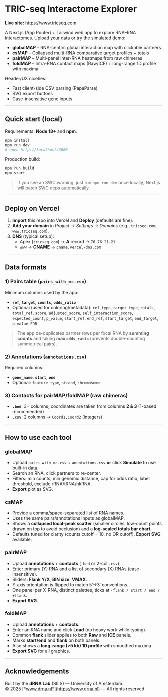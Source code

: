 # TRIC-seq Interactome Explorer

**Live site:** https://www.tricseq.com

A Next.js (App Router) + Tailwind web app to explore RNA–RNA interactomes. Upload your data or try the simulated demo:

- **globalMAP** – RNA-centric global interaction map with clickable partners
- **csMAP** – Collapsed multi-RNA comparative target profiles + totals
- **pairMAP** – Multi-panel inter-RNA heatmaps from raw chimeras
- **foldMAP** – Intra-RNA contact maps (Raw/ICE) + long-range 1D profile with maxima

Header/UX niceties:
- Fast client-side CSV parsing (PapaParse)
- SVG export buttons
- Case-insensitive gene inputs

---

## Quick start (local)

Requirements: **Node 18+** and **npm**.

```bash
npm install
npm run dev
# open http://localhost:3000
```

Production build:

```bash
npm run build
npm start
```

> If you see an SWC warning, just run `npm run dev` once locally; Next.js will patch SWC deps automatically.

---

## Deploy on Vercel

1. **Import** this repo into Vercel and **Deploy** (defaults are fine).
2. **Add your domain** in *Project → Settings → Domains* (e.g., `tricseq.com`, `www.tricseq.com`).
3. **DNS** (typical setup):
   - Apex (`tricseq.com`) → **A** record → `76.76.21.21`
   - `www` → **CNAME** → `cname.vercel-dns.com`


---

## Data formats

### 1) Pairs table (`pairs_with_mc.csv`)

Minimum columns used by the app:
- **`ref`**, **`target`**, **`counts`**, **`odds_ratio`**
- Optional (used for coloring/metadata): `ref_type`, `target_type`, `totals`, `total_ref`, `score`, `adjusted_score`, `self_interaction_score`, `expected_count`, `p_value`, `start_ref`, `end_ref`, `start_target`, `end_target`, `p_value_FDR`

> The app de-duplicates partner rows per focal RNA by **summing counts** and taking **max `odds_ratio`** (prevents double-counting symmetrical pairs).

### 2) Annotations (`annotations.csv`)

Required columns:
- **`gene_name`**, **`start`**, **`end`**
- Optional: `feature_type`, `strand`, `chromosome`

### 3) Contacts for **pairMAP**/**foldMAP** (raw chimeras)

- **`.bed`**: 3+ columns; coordinates are taken from columns **2 & 3** (1-based recommended)
- **`.csv`**: 2 columns → `Coord1,Coord2` (integers)

---

## How to use each tool

### globalMAP
- Upload `pairs_with_mc.csv` + `annotations.csv` **or** click **Simulate** to use built-in data.
- Search an RNA, click partners to re-center.
- Filters: min counts, min genomic distance, cap for odds ratio, label threshold, exclude rRNA/tRNA/hkRNA.
- **Export** plot as SVG.

### csMAP
- Provide a comma/space-separated list of RNA names.
- Uses the same pairs/annotations inputs as globalMAP.
- Shows a **collapsed local-peak scatter** (smaller circles, low-count points drawn on top to avoid occlusion) and a **log-scaled totals bar chart**.
- Defaults tuned for clarity (counts cutoff = 10, no OR cutoff). **Export SVG** available.

### pairMAP
- Upload **annotations** + **contacts** (`.bed` or 2-col `.csv`).
- Enter primary (Y) RNA and a list of secondary (X) RNAs (case-insensitive).
- Sliders: **Flank Y/X**, **BIN size**, **VMAX**.  
- Y-axis orientation is flipped to match 5′→3′ conventions.  
- One panel per X-RNA, distinct palettes, ticks at `-flank / start / end / +flank`.  
- **Export SVG**.

### foldMAP
- Upload **annotations** + **contacts**.  
- Enter an RNA name and click **Load** (no heavy work while typing).
- Common **flank** slider applies to both **Raw** and **ICE** panels.
- Marks **start/end** and **flank** on both panels.  
- Also shows a **long-range (>5 kb) 1D profile** with smoothed maxima.  
- **Export SVG** for all graphics.

---

## Acknowledgements

Built by the **dRNA Lab** (SILS) — University of Amsterdam.  
© 2025 [*www.drna.nl*](https://www.drna.nl) — All rights reserved.
